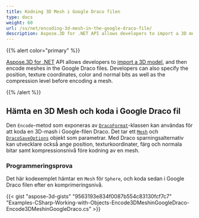 ```yaml
---
title: Kodning 3D Mesh i Google Draco filen
type: docs
weight: 60
url: /sv/net/encoding-3d-mesh-in-the-google-draco-file/
description: Aspose.3D for .NET API allows developers to import a 3D model, and then encode meshes in the Google Draco files. Developers can also specify the position, texture coordinates, color and normal bits as well as the compression level before encoding a mesh.
---
```

{{% alert color="primary" %}}

[Aspose.3D for .NET](https://products.aspose.com/3d/net/) API allows developers to [import a 3D model](/3d/net/create-and-read-an-existing-3d-scene/#createandreadanexisting3dscene-readinga3dscene), and then encode meshes in the Google Draco files. Developers can also specify the position, texture coordinates, color and normal bits as well as the compression level before encoding a mesh.

{{% /alert %}}
##  **Hämta en 3D Mesh och koda i Google Draco fil**
Den `Encode`-metod som exponeras av [`DracoFormat`](https://reference.aspose.com/net/3d/aspose.threed.formats/dracoformat)-klassen kan användas för att koda en 3D-mash i Google-filen Draco. Det tar ett [`Mesh`](https://reference.aspose.com/net/3d/aspose.threed.entities/mesh) och [`DracoSaveOptions`](https://reference.aspose.com/net/3d/aspose.threed.formats.draco/dracosaveoptions) objekt som parametrar. Med Draco sparningsalternativ kan utvecklare också ange position, texturkoordinater, färg och normala bitar samt kompressionsnivå före kodning av en mesh.
###  **Programmeringsprova**
Det här kodexemplet hämtar en `Mesh` för `Sphere`, och koda sedan i Google Draco filen efter en komprimeringsnivå.

{{< gist "aspose-3d-gists" "9563193e834f0087b554c83130fcf7c7" "Examples-CSharp-Working-with-Objects-Encode3DMeshinGoogleDraco-Encode3DMeshinGoogleDraco.cs" >}}
